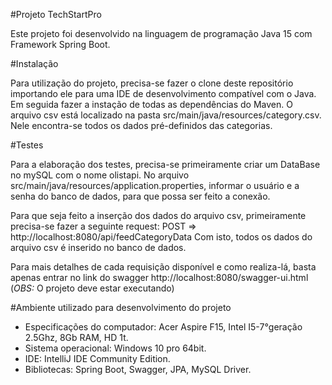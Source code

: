 
#Projeto TechStartPro

Este projeto foi desenvolvido na linguagem de programação Java 15 com Framework Spring Boot.

#Instalação

Para utilização do projeto, precisa-se fazer o clone deste repositório importando ele para uma IDE de desenvolvimento compatível com o Java. Em seguida fazer a instação de todas as dependências do Maven.
O arquivo csv está localizado na pasta src/main/java/resources/category.csv. Nele encontra-se todos os dados pré-definidos das categorias.


#Testes

Para a elaboração dos testes, precisa-se primeiramente criar um DataBase no mySQL com o nome olistapi. No arquivo src/main/java/resources/application.properties, informar o usuário e a senha do banco de dados, para que possa ser feito a conexão.

Para que seja feito a inserção dos dados do arquivo csv, primeiramente precisa-se fazer a seguinte request: POST => http://localhost:8080/api/feedCategoryData 
Com isto, todos os dados do arquivo csv é inserido no banco de dados.

Para mais detalhes de cada requisição disponível e como realiza-lá, basta apenas entrar no link do swagger http://localhost:8080/swagger-ui.html (*OBS:* O projeto deve estar executando)

#Ambiente utilizado para desenvolvimento do projeto

- Especificações do computador: Acer Aspire F15, Intel I5-7°geração 2.5Ghz, 8Gb RAM, HD 1t.
- Sistema operacional: Windows 10 pro 64bit.
- IDE: IntelliJ IDE Community Edition.
- Bibliotecas: Spring Boot, Swagger, JPA, MySQL Driver.
